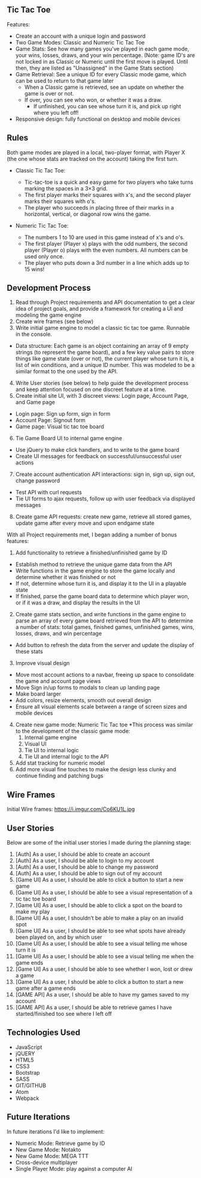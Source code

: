 ## Tic Tac Toe

Features:
  - Create an account with a unique login and password
  - Two Game Modes: Classic and Numeric Tic Tac Toe
  - Game Stats: See how many games you've played in each game mode, your wins, losses, draws, and your win percentage. (Note: game ID's are not locked in as Classic or Numeric until the first move is played. Until then, they are listed as "Unassigned" in the Game Stats section)
  - Game Retrieval: See a unique ID for every Classic mode game, which can be used to return to that game later
    - When a Classic game is retrieved, see  an update on whether the game is over or not.
    - If over, you can see who won, or whether it was a draw.
      - If unfinished, you can see whose turn it is, and pick up right where you left off!
  - Responsive design: fully functional on desktop and mobile devices

## Rules

Both game modes are played in a local, two-player format, with Player X (the one whose stats are tracked on the account) taking the first turn.

* Classic Tic Tac Toe:
  - Tic-tac-toe is a quick and easy game for two players who take turns marking the spaces in a 3×3 grid.
  - The first player marks their squares with x's, and the second player marks their squares with o's.
  - The player who succeeds in placing three of their marks in a
    horizontal, vertical, or diagonal row wins the game.

* Numeric Tic Tac Toe:
  - The numbers 1 to 10 are used in this game instead of x's and o's.
  - The first player (Player x) plays with the odd numbers, the second player (Player o) plays with the even numbers. All numbers can be used only once.
  - The player who puts down a 3rd number in a line which adds up to 15 wins!



## Development Process

1. Read through Project requirements and API documentation to get a clear idea of project goals, and provide a framework for creating a UI and modeling the game engine
2. Create wire frames (see below)
3. Write initial game engine to model a classic tic tac toe game. Runnable in the console.
  * Data structure: Each game is an object containing an array of 9 empty strings (to represent the game board), and a few key value pairs to store things like game state (over or not), the current player whose turn it is, a list of win conditions, and a unique ID number. This was modeled to be a similar format to the one used by the API.
4. Write User stories (see below) to help guide the development process and keep attention focused on one discreet feature at a time.
5. Create initial site UI, with 3 discreet views: Login page, Account Page, and Game page
  * Login page: Sign up form, sign in form
  * Account Page: Signout form
  * Game page: Visual tic tac toe board
6. Tie Game Board UI to internal game engine
  * Use jQuery to make click handlers, and to write to the game board
  * Create UI messages for feedback on successful/unsuccessful user actions
7. Create account authentication API interactions: sign in, sign up, sign out, change password
  * Test API with curl requests
  * Tie UI forms to ajax requests, follow up with user feedback via displayed messages
8. Create game API requests: create new game, retrieve all stored games, update game after every move and upon endgame state

With all Project requirements met, I began adding a number of bonus features:

1. Add functionality to retrieve a finished/unfinished game by ID
  * Establish method to retrieve the unique game data from the API
  * Write functions in the game engine to store the game locally and determine whether it was finished or not
  * If not, determine whose turn it is, and display it to the UI in a playable state
  * If finished, parse the game board data to determine which player won, or if it was a draw, and display the results in the UI
2. Create game stats section, and write functions in the game engine to parse an array of every game board retrieved from the API to determine a number of stats: total games, finished games, unfinished games, wins, losses, draws, and win percentage
  * Add button to refresh the data from the server and update the display of these stats
3. Improve visual design
  * Move most account actions to a navbar, freeing up space to consolidate the game and account page views
  * Move Sign in/up forms to modals to clean up landing page
  * Make board larger
  * Add colors, resize elements, smooth out overall design
  * Ensure all visual elements scale between a range of screen sizes and mobile devices
4. Create new game mode: Numeric Tic Tac toe
    *This process was similar to the development of the classic game mode:
    1. Internal game engine
    2. Visual UI
    3. Tie UI to internal logic
    4. Tie UI and internal logic to the API
5. Add stat tracking for numeric model
6. Add more visual fine touches to make the design less clunky and continue finding and patching bugs



## Wire Frames
Initial Wire frames: https://i.imgur.com/Co6KU1L.jpg

## User Stories
Below are some of the initial user stories I made during the planning stage:
1.  [Auth] As a user, I should be able to create an account
2.	[Auth] As a user, I should be able to login to my account
3.	[Auth] As a user, I should be able to change my password
4.	[Auth] As a user, I should be able to sign out of my account
5.	[Game UI] As a user, I should be able to click a button to start a new game
6.	[Game UI] As a user, I should be able to see a visual representation of a tic tac toe board
7.	[Game UI] As a user, I should be able to click a spot on the board to make my play
8.	[Game UI] As a user, I shouldn’t be able to make a play on an invalid spot
9.	[Game UI] As a user, I should be able to see what spots have already been played on, and by which user
10.	[Game UI] As a user, I should be able to see a visual telling me whose turn it is
11.	[Game UI] As a user, I should be able to see a visual telling me when the game ends
12.	[Game UI] As a user, I should be able to see whether I won, lost or drew a game
13.	[Game UI] As a user, I should be able to click a button to start a new game after a game ends
14.	[GAME API] As a user, I should be able to have my games saved to my account
15.	[GAME API] As a user, I should be able to retrieve games I have started/finished too see where I left off


## Technologies Used
* JavaScript
* jQUERY
* HTML5
* CSS3
* Bootstrap
* SASS
* GIT/GITHUB
* Atom
* Webpack


## Future Iterations

In future iterations I'd like to implement:
 * Numeric Mode: Retrieve game by ID
 * New Game Mode: Notakto
 * New Game Mode: MEGA TTT
 * Cross-device multiplayer
 * Single Player Mode: play against a computer AI
